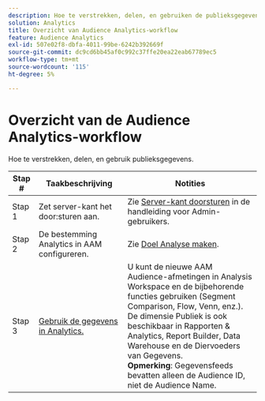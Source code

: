 ```yaml
---
description: Hoe te verstrekken, delen, en gebruiken de publieksgegevens.
solution: Analytics
title: Overzicht van Audience Analytics-workflow
feature: Audience Analytics
exl-id: 507e02f8-dbfa-4011-99be-6242b392669f
source-git-commit: dc9cd6bb45af0c992c37ffe20ea22eab67789ec5
workflow-type: tm+mt
source-wordcount: '115'
ht-degree: 5%

---
```


# Overzicht van de Audience Analytics-workflow

Hoe te verstrekken, delen, en gebruik publieksgegevens.

| Stap # | Taakbeschrijving | Notities |
|--- |--- |--- |
| Stap 1 | Zet server-kant het door:sturen aan. | Zie [Server-kant doorsturen](/help/admin/admin/c-manage-report-suites/c-edit-report-suites/general/c-server-side-forwarding/ssf.md) in de handleiding voor Admin-gebruikers. |
| Stap 2 | De bestemming Analytics in AAM configureren. | Zie [Doel Analyse maken](https://experienceleague.adobe.com/docs/audience-manager/user-guide/features/destinations/experience-cloud-destinations/create-analytics-destination.html). |
| Stap 3 | [Gebruik de gegevens in Analytics.](/help/integrate/c-audience-analytics/c-workflow/use-audience-data-analytics.md) | U kunt de nieuwe AAM Audience-afmetingen in Analysis Workspace en de bijbehorende functies gebruiken (Segment Comparison, Flow, Venn, enz.). <br>De dimensie Publiek is ook beschikbaar in Rapporten &amp; Analytics, Report Builder, Data Warehouse en de Diervoeders van Gegevens. <br>**Opmerking**: Gegevensfeeds bevatten alleen de Audience ID, niet de Audience Name. |
